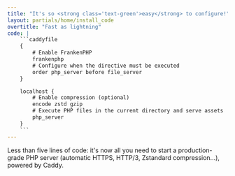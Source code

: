 ```yaml
---
title: "It's so <strong class='text-green'>easy</strong> to configure!"
layout: partials/home/install_code
overtitle: "Fast as lightning"
code: |
    ```caddyfile
    {
        # Enable FrankenPHP
        frankenphp
        # Configure when the directive must be executed
        order php_server before file_server
    }

    localhost {
        # Enable compression (optional)
        encode zstd gzip
        # Execute PHP files in the current directory and serve assets
        php_server
    }
    ```
---
```

Less than five lines of code: it's now all you need to start a production-grade PHP server (automatic HTTPS, HTTP/3, Zstandard compression...), powered by Caddy.